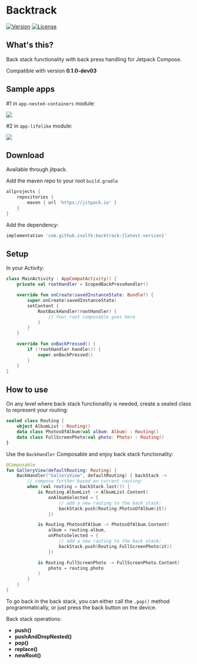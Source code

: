 # Backtrack
[![Version](https://jitpack.io/v/zsoltk/backtrack.svg)](https://jitpack.io/#zsoltk/backtrack)
[![License](https://img.shields.io/badge/License-Apache%202.0-blue.svg)](http://www.apache.org/licenses/LICENSE-2.0)

## What's this?
Back stack functionality with back press handling for Jetpack Compose.

Compatible with version **0.1.0-dev03**

## Sample apps

#1 in `app-nested-containers` module:

![](https://i.imgur.com/w3Lr2IE.gif)

#2 in `app-lifelike` module:

![](https://i.imgur.com/4h22NyZ.gif)

## Download

Available through jitpack.

Add the maven repo to your root `build.gradle`

```groovy
allprojects {
    repositories {
        maven { url 'https://jitpack.io' }
    }
}
```

Add the dependency:
```groovy
implementation 'com.github.zsoltk:backtrack:{latest-version}'
```

## Setup

In your Activity:
```kotlin
class MainActivity : AppCompatActivity() {
    private val rootHandler = ScopedBackPressHandler()

    override fun onCreate(savedInstanceState: Bundle?) {
        super.onCreate(savedInstanceState)
        setContent {
            RootBackHandler(rootHandler) {
                // Your root composable goes here
            }
        }
    }

    override fun onBackPressed() {
        if (!rootHandler.handle()) {
            super.onBackPressed()
        }
    }
}
```

## How to use
On any level where back stack functionality is needed, create a sealed class to represent your routing:

```kotlin
sealed class Routing {
    object AlbumList : Routing()
    data class PhotosOfAlbum(val album: Album) : Routing()
    data class FullScreenPhoto(val photo: Photo) : Routing()
}
```

Use the `BackHandler` Composable and enjoy back stack functionality:

```kotlin
@Composable
fun GalleryView(defaultRouting: Routing) {
    BackHandler("GalleryView", defaultRouting) { backStack ->
        // compose further based on current routing:
        when (val routing = backStack.last()) {
            is Routing.AlbumList -> AlbumList.Content(
                onAlbumSelected = {
                    // add a new routing to the back stack:
                    backStack.push(Routing.PhotosOfAlbum(it))
                })

            is Routing.PhotosOfAlbum -> PhotosOfAlbum.Content(
                album = routing.album,
                onPhotoSelected = {
                    // add a new routing to the back stack:
                    backStack.push(Routing.FullScreenPhoto(it))
                })

            is Routing.FullScreenPhoto -> FullScreenPhoto.Content(
                photo = routing.photo
            )
        }
    }
}
```

To go back in the back stack, you can either call the `.pop()` method programmatically, or just press the back button on the device.

Back stack operations:
- **push()**
- **pushAndDropNested()**
- **pop()**
- **replace()**
- **newRoot()**

